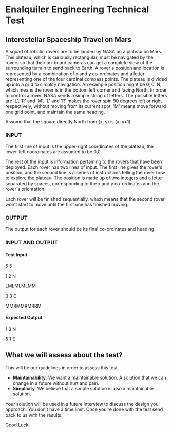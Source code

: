 # Enalquiler Engineering Technical Test

## Interestellar Spaceship Travel on Mars

A squad of robotic rovers are to be landed by NASA on a plateau on Mars. This plateau, which is curiously rectangular, must be navigated by the rovers so that their on-board cameras can get a complete view of the surrounding terrain to send back to Earth. A rover's position and location is represented by a combination of x and y co-ordinates and a letter representing one of the four cardinal compass points. The plateau is divided up into a grid to simplify navigation. An example position might be 0, 0, N, which means the rover is in the bottom left corner and facing North. In order to control a rover, NASA sends a simple string of letters. The possible letters are 'L', 'R' and 'M'. 'L' and 'R' makes the rover spin 90 degrees left or right respectively, without moving from its current spot. 'M' means move forward one grid point, and maintain the same heading.

Assume that the square directly North from (x, y) is (x, y+1).

### INPUT

The first line of input is the upper-right coordinates of the plateau, the lower-left coordinates are assumed to be 0,0.

The rest of the input is information pertaining to the rovers that have been deployed. Each rover has two lines of input. The first line gives the rover's position, and the second line is a series of instructions telling the rover how to explore the plateau. The position is made up of two integers and a letter separated by spaces, corresponding to the x and y co-ordinates and the rover's orientation.

Each rover will be finished sequentially, which means that the second rover won't start to move until the first one has finished moving.

### OUTPUT

The output for each rover should be its final co-ordinates and heading.

### INPUT AND OUTPUT

#### Test Input

5 5

1 2 N

LMLMLMLMM

3 3 E

MMRMMRMRRM

#### Expected Output

1 3 N

5 1 E

## What we will assess about the test?

This will be our guidelines in order to assess this test.

 * **Maintainability**. We want a maintainable solution. A solution that we can change in a future without hurt and pain.
 * **Simplicity**. We believe that a simple solution is also a maintainable solution.

Your solution will be used in a future interview to discuss the design you approach. You don’t have a time limit. Once you’re done with the test send back to us with the results.

Good Luck!